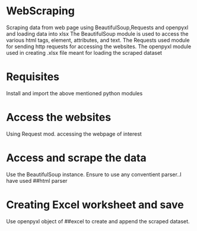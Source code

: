 # WebScraping

Scraping data from web page using BeautifulSoup,Requests and openpyxl and loading data into xlsx
The BeautifulSoup module is used to access the various html tags, element, attributes, and text.
The Requests used module for sending http requests for accessing the websites.
The openpyxl module used in creating .xlsx file meant for loading the scraped dataset

# Requisites

Install and import the above mentioned python modules

# Access the websites

Using Request mod. accessing the webpage of interest

# Access and scrape the data

Use the BeautifulSoup instance.
Ensure to use any conventient parser..I have used ##html parser

# Creating Excel worksheet and save

Use openpyxl object of ##excel to create and append the scraped dataset.
